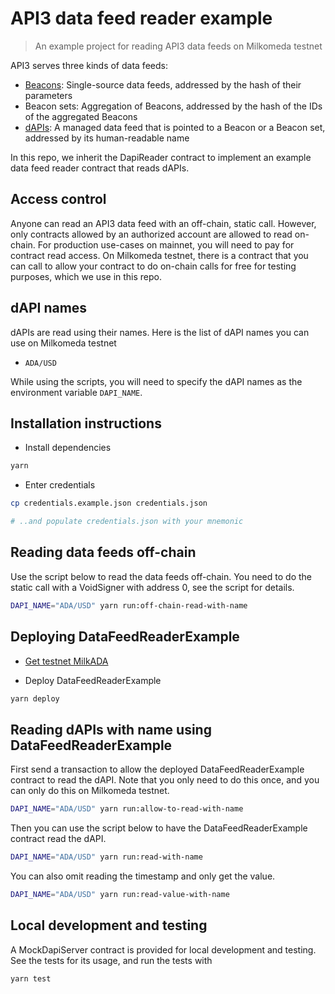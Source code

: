 # API3 data feed reader example

> An example project for reading API3 data feeds on Milkomeda testnet

API3 serves three kinds of data feeds:

- [Beacons](https://medium.com/api3/beacons-building-blocks-for-web3-data-connectivity-df6ad3eb5763): Single-source data
  feeds, addressed by the hash of their parameters
- Beacon sets: Aggregation of Beacons, addressed by the hash of the IDs of the aggregated Beacons
- [dAPIs](https://medium.com/api3/dapis-apis-for-dapps-53b83f8d2493): A managed data feed that is pointed to a Beacon or
  a Beacon set, addressed by its human-readable name

In this repo, we inherit the DapiReader contract to implement an example data feed reader contract that reads dAPIs.

## Access control

Anyone can read an API3 data feed with an off-chain, static call. However, only contracts allowed by an authorized
account are allowed to read on-chain. For production use-cases on mainnet, you will need to pay for contract read
access. On Milkomeda testnet, there is a contract that you can call to allow your contract to do on-chain calls for free
for testing purposes, which we use in this repo.

## dAPI names

dAPIs are read using their names. Here is the list of dAPI names you can use on Milkomeda testnet

- `ADA/USD`

While using the scripts, you will need to specify the dAPI names as the environment variable `DAPI_NAME`.

## Installation instructions

- Install dependencies

```sh
yarn
```

- Enter credentials

```sh
cp credentials.example.json credentials.json

# ..and populate credentials.json with your mnemonic
```

## Reading data feeds off-chain

Use the script below to read the data feeds off-chain. You need to do the static call with a VoidSigner with address 0,
see the script for details.

```sh
DAPI_NAME="ADA/USD" yarn run:off-chain-read-with-name
```

## Deploying DataFeedReaderExample

- [Get testnet MilkADA](https://occamx.gitbook.io/occamx-faq/milkomeda-testnet-guide)

- Deploy DataFeedReaderExample

```sh
yarn deploy
```

## Reading dAPIs with name using DataFeedReaderExample

First send a transaction to allow the deployed DataFeedReaderExample contract to read the dAPI. Note that you only need
to do this once, and you can only do this on Milkomeda testnet.

```sh
DAPI_NAME="ADA/USD" yarn run:allow-to-read-with-name
```

Then you can use the script below to have the DataFeedReaderExample contract read the dAPI.

```sh
DAPI_NAME="ADA/USD" yarn run:read-with-name
```

You can also omit reading the timestamp and only get the value.

```sh
DAPI_NAME="ADA/USD" yarn run:read-value-with-name
```

## Local development and testing

A MockDapiServer contract is provided for local development and testing. See the tests for its usage, and run the tests
with

```sh
yarn test
```
